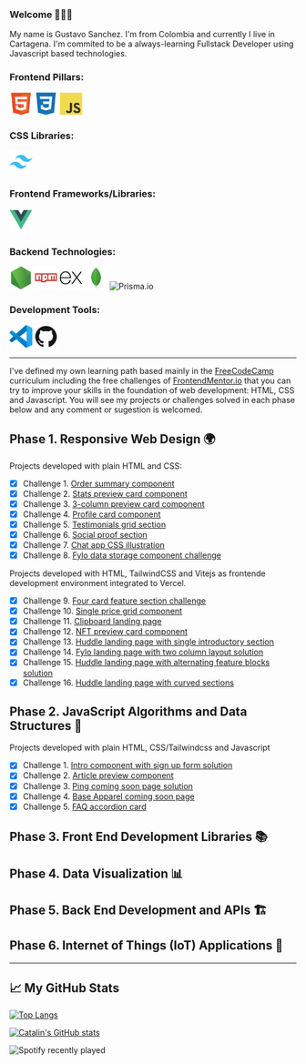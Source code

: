 ### Welcome 👋👋👋

<!--
**gusanchedev/gusanchedev** is a ✨ _special_ ✨ repository because its `README.md` (this file) appears on your GitHub profile.

- 🔭 I’m currently working on ...
- 🌱 I’m currently learning ...
- 👯 I’m looking to collaborate on ...
- 🤔 I’m looking for help with ...
- 💬 Ask me about ...
- 📫 How to reach me: ...
- 😄 Pronouns: ...
- ⚡ Fun fact: ...
-->

My name is Gustavo Sanchez. I'm from Colombia and currently I live in Cartagena. I'm commited to be a always-learning Fullstack Developer using Javascript based technologies.

### Frontend Pillars:
<img src="https://github.com/devicons/devicon/blob/master/icons/html5/html5-original.svg" height="40" width="40" alt="HTML5"/>  <img src="https://github.com/devicons/devicon/blob/master/icons/css3/css3-plain.svg" height="40" width="40" alt="CSS"/>  <img src="https://github.com/devicons/devicon/blob/master/icons/javascript/javascript-original.svg" height="40" width="40" alt="Javascript"/>

### CSS Libraries:
<img src="https://github.com/devicons/devicon/blob/master/icons/tailwindcss/tailwindcss-original.svg" height="40" width="40" alt="Tailwindcss"/>

### Frontend Frameworks/Libraries:
<img src="https://github.com/devicons/devicon/blob/master/icons/vuejs/vuejs-original.svg" height="40" width="40" alt="Vuejs"/>

### Backend Technologies:
<img src="https://github.com/devicons/devicon/blob/master/icons/nodejs/nodejs-original.svg" height="40" width="40" alt="Nodejs"/>  <img src="https://github.com/devicons/devicon/blob/master/icons/npm/npm-original-wordmark.svg" height="40" width="40" alt="NPM"/>  <img src="https://github.com/devicons/devicon/blob/master/icons/express/express-original.svg" height="40" width="40" alt="Express.js"/>  <img src="https://github.com/devicons/devicon/blob/master/icons/mongodb/mongodb-original.svg" height="40" width="40" alt="mongoDb"/>  <img src="https://d2eip9sf3oo6c2.cloudfront.net/tags/images/000/001/287/square_480/prismaHD.png" height="40" width="40" alt="Prisma.io"/>

### Development Tools:
<img src="https://github.com/devicons/devicon/blob/master/icons/vscode/vscode-original.svg" height="40" width="40"/>  <img src="https://github.com/devicons/devicon/blob/master/icons/github/github-original.svg" height="40" width="40"/>

---
I've defined my own learning path based mainly in the [FreeCodeCamp](https://www.freecodecamp.org/learn) curriculum including the free challenges of [FrontendMentor.io](https://www.frontendmentor.io/challenges?types=free) that you can try to improve your skills in the foundation of web development: HTML, CSS and Javascript. You will see my projects or challenges solved in each phase below and any comment or sugestion is welcomed.
## Phase 1. Responsive Web Design 🌍
Projects developed with plain HTML and CSS:
- [x] Challenge 1. [Order summary component](https://github.com/gusanchefullstack/prj-01-order-summary-component)  
- [x] Challenge 2. [Stats preview card component](https://github.com/gusanchefullstack/prj-02-stats-preview-card-component)
- [x] Challenge 3. [3-column preview card component](https://github.com/gusanchefullstack/prj-03-3column-preview-card-component)
- [x] Challenge 4. [Profile card component](https://github.com/gusanchefullstack/prj-04-profile-card-component)
- [x] Challenge 5. [Testimonials grid section](https://github.com/gusanchefullstack/prj-05-testimonials-grid-section)
- [x] Challenge 6. [Social proof section](https://github.com/gusanchefullstack/prj-06-social-proof-section)
- [x] Challenge 7. [Chat app CSS illustration](https://github.com/gusanchefullstack/prj-07-chat-app-css-illustration)
- [x] Challenge 8. [Fylo data storage component challenge](https://github.com/gusanchefullstack/prj-08-fylo-data-storage-component)

Projects developed with HTML, TailwindCSS and Vitejs as frontende development environment integrated to Vercel.
- [x] Challenge 9. [Four card feature section challenge](https://github.com/gusanchefullstack/prj-09-four-card-feature-section)
- [x] Challenge 10. [Single price grid component](https://github.com/gusanchefullstack/prj-10-single-price-grid-component)
- [x] Challenge 11. [Clipboard landing page](https://github.com/gusanchefullstack/prj-11-clipboard-landing-page)
- [x] Challenge 12. [NFT preview card component](https://github.com/gusanchefullstack/prj-12-nft-preview-card-component) 
- [x] Challenge 13. [Huddle landing page with single introductory section](https://github.com/gusanchefullstack/prj-13-huddle-landing-page-with-single-introductory-section)
- [x] Challenge 14. [Fylo landing page with two column layout solution](https://github.com/gusanchefullstack/prj-14-fylo-landing-page-with-two-column-layout) 
- [x] Challenge 15. [Huddle landing page with alternating feature blocks solution](https://github.com/gusanchefullstack/prj-15-huddle-landing-page-with-alternating-feature-blocks) 
- [x] Challenge 16. [Huddle landing page with curved sections](https://github.com/gusanchefullstack/prj-16-huddle-landing-page-with-curved-sections)

## Phase 2. JavaScript Algorithms and Data Structures 🚀

Projects developed with plain HTML, CSS/Tailwindcss and Javascript
- [x] Challenge 1. [Intro component with sign up form solution](https://github.com/gusanchefullstack/prj-01-intro-component-with-signup-form) 
- [x] Challenge 2. [Article preview component](https://github.com/gusanchefullstack/prj-02-article-preview-component)
- [x] Challenge 3. [Ping coming soon page solution](https://github.com/gusanchefullstack/prj-03-ping-single-column-coming-soon-page) 
- [x] Challenge 4. [Base Apparel coming soon page](https://github.com/gusanchefullstack/prj-04-base-apparel-coming-soon-page)
- [x] Challenge 5. [FAQ accordion card](https://github.com/gusanchefullstack/prj-05-faq-accordion-card) 
## Phase 3. Front End Development Libraries 📚
## Phase 4. Data Visualization 📊
## Phase 5. Back End Development and APIs 🏗
## Phase 6. Internet of Things (IoT) Applications 🚰
---
## &#x1f4c8; My GitHub Stats

[![Top Langs](https://github-readme-stats.vercel.app/api/top-langs/?username=gusanchefullstack&hide=java,html,css&theme=cobalt)](https://github.com/anuraghazra/github-readme-stats)

[![Catalin's GitHub stats](https://github-readme-stats.vercel.app/api?username=gusanchefullstack&theme=cobalt)](https://github.com/anuraghazra/github-readme-stats)

![Spotify recently played](https://spotify-recently-played-readme.vercel.app/api?user=gusanche)
